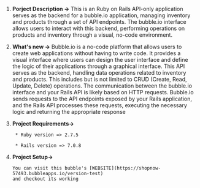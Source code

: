 1. **Porject Description ->** This is an Ruby on Rails  API-only application serves as the backend for a bubble.io application, managing inventory and products through a set of API endpoints. The bubble.io interface allows users to interact with this backend, performing operations on products and inventory through a visual, no-code environment.

2. **What's new ->** Bubble.io is a no-code platform that allows users to create web applications without having to write code. It provides a visual interface where users can design the user interface and define the logic of their applications through a graphical interface.
This API serves as the backend, handling data operations related to inventory and products. This includes but is not limited to CRUD (Create, Read, Update, Delete) operations.
The communication between the bubble.io interface and your Rails API is likely based on HTTP requests. Bubble.io sends requests to the API endpoints exposed by your Rails application, and the Rails API processes these requests, executing the necessary logic and returning the appropriate response
     

3. **Project Requirements->**
  
        * Ruby version => 2.7.5

        * Rails version => 7.0.8



4. **Project Setup->**

       You can visit this bubble's [WEBSITE](https://shopnow-57493.bubbleapps.io/version-test)
       and checkout its working
      
 

